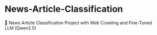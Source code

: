 # News-Article-Classification
📰 News Article Classification Project with Web Crawling and Fine-Tuned LLM (Qwen2.5)
